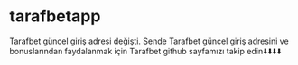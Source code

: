 # tarafbetapp
Tarafbet güncel giriş adresi değişti. Sende Tarafbet güncel giriş adresini ve bonuslarından faydalanmak için Tarafbet github sayfamızı takip edin⬇️⬇️⬇️⬇️

